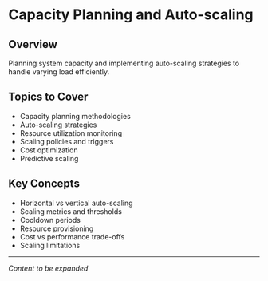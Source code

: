 # Capacity Planning and Auto-scaling

## Overview
Planning system capacity and implementing auto-scaling strategies to handle varying load efficiently.

## Topics to Cover
- Capacity planning methodologies
- Auto-scaling strategies
- Resource utilization monitoring
- Scaling policies and triggers
- Cost optimization
- Predictive scaling

## Key Concepts
- Horizontal vs vertical auto-scaling
- Scaling metrics and thresholds
- Cooldown periods
- Resource provisioning
- Cost vs performance trade-offs
- Scaling limitations

---
*Content to be expanded* 
